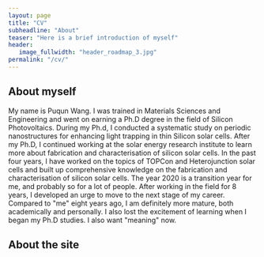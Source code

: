 ```yaml
---
layout: page
title: "CV"
subheadline: "About"
teaser: "Here is a brief introduction of myself"
header:
   image_fullwidth: "header_roadmap_3.jpg"
permalink: "/cv/"
---
```


## About myself

My name is Puqun Wang. I was trained in Materials Sciences and Engineering and went on earning a Ph.D degree in the field of Silicon Photovoltaics. During my Ph.d, I conducted a systematic study on periodic nanostructures for enhancing light trapping in thin Silicon solar cells. After my Ph.D, I continued working at the solar energy research institute to learn more about fabrication and characterisation of silicon solar cells. In the past four years, I have worked on the topics of TOPCon and Heterojunction solar cells and built up comprehensive knowledge on the fabrication and characterisation of silicon solar cells. 
The year 2020 is a transition year for me, and probably so for a lot of people. After working in the field for 8 years, I developed an urge to move to the next stage of my career. Compared to "me" eight years ago, I am definitely more mature, both academically and personally. I also lost the excitement of learning when I began my Ph.D studies. I also want "meaning" now. 

## About the site

